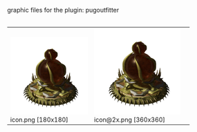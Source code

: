 graphic files for the plugin: pugoutfitter<br>
<br>
<table>
	<tr valign="bottom">
		<td><a href="https://github.com/Nova1422/plugins/blob/main/myplugins/pugoutfitter/icon.png"><img src="https://raw.githubusercontent.com/Nova1422/plugins/refs/heads/main/myplugins/pugoutfitter/icon.png" width="180" height="180"></a><br>
		icon.png [180x180]</td>
		<td><a href="https://github.com/Nova1422/plugins/blob/main/myplugins/pugoutfitter/icon@2x.png"><img src="https://raw.githubusercontent.com/Nova1422/plugins/refs/heads/main/myplugins/pugoutfitter/icon@2x.png" height="200"></a><br>
		icon@2x.png [360x360]</td>
		<td></td>
	</tr>
</table>
